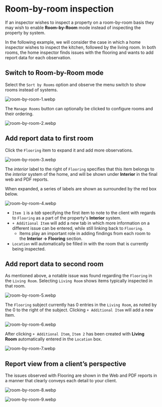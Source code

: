 # Room-by-room inspection

If an inspector wishes to inspect a property on a room-by-room basis they may wish to enable **Room-by-Room** mode instead of inspecting the property by system.

In the following example, we will consider the case in which a home inspector wishes to inspect the kitchen, followed by the living room. In both rooms, the home inspector finds issues with the flooring and wants to add report data for each observation.

## Switch to Room-by-Room mode

Select the `Sort by Rooms` option and observe the menu switch to show rooms instead of systems.

![room-by-room-1.webp](./img/room-by-room-1.webp)

The `Manage Rooms` button can optionally be clicked to configure rooms and their ordering.

![room-by-room-2.webp](./img/room-by-room-2.webp)

## Add report data to first room

Click the `Flooring` item to expand it and add more observations.

![room-by-room-3.webp](./img/room-by-room-3.webp)

The *interior* label to the right of `Flooring` specifies that this item belongs to the *interior* system of the home, and will be shown under **Interior** in the final web and PDF reports.

When expanded, a series of labels are shown as surrounded by the red box below.

![room-by-room-4.webp](./img/room-by-room-4.webp)

- `Item 1` is a *tab* specifying the first item to note to the client with regards to `Flooring` as a part of the property's **Interior** system.
- `+ Additional Item` will add a new tab in which more information on a different issue can be entered, while still linking back to `Flooring`.
    - Items play an important role in adding findings from each room to the **Interior -> Flooring** section.
- `Location` will automatically be filled in with the room that is currently being inspected.

## Add report data to second room

As mentioned above, a notable issue was found regarding the `Flooring` in the `Living Room`. Selecting `Living Room` shows items typically inspected in that room.

![room-by-room-5.webp](./img/room-by-room-5.webp)

The `Flooring` subject currently has 0 entries in the `Living Room`, as noted by the 0 to the right of the subject. Clicking `+ Additional Item` will add a new Item.

![room-by-room-6.webp](./img/room-by-room-6.webp)

After clicking `+ Additional Item`, `Item 2` has been created with **Living Room** automatically entered in the `Location` box.

![room-by-room-7.webp](./img/room-by-room-7.webp)

## Report view from a client’s perspective

The issues observed with Flooring are shown in the Web and PDF reports in a manner that clearly conveys each detail to your client.

![room-by-room-8.webp](./img/room-by-room-8.webp)

![room-by-room-9.webp](./img/room-by-room-9.webp)
